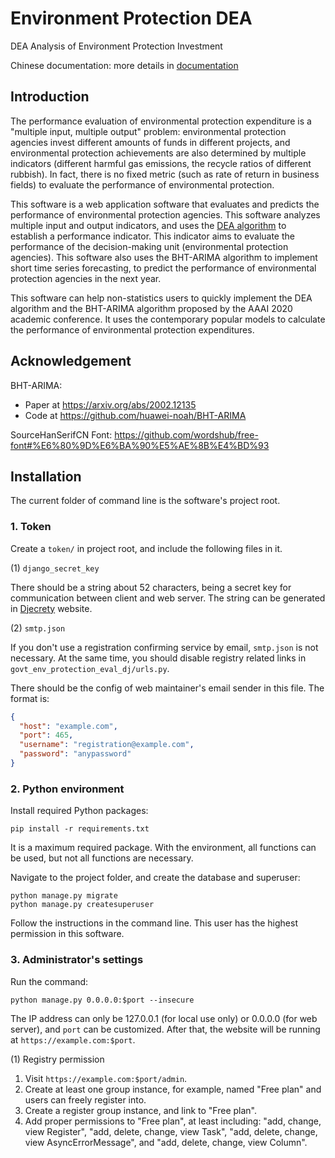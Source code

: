 # Environment Protection DEA
 DEA Analysis of Environment Protection Investment

Chinese documentation: more details in 
[documentation](./doc/基于数据包络分析的环境保护支出绩效评价软件-说明书.docx)

## Introduction

The performance evaluation of environmental protection expenditure is a 
"multiple input, multiple output" problem: environmental protection agencies 
invest different amounts of funds in different projects, and environmental 
protection achievements are also determined by multiple indicators 
(different harmful gas emissions, the recycle ratios of different rubbish). 
In fact, there is no fixed metric (such as rate of return in business 
fields) to evaluate the performance of environmental protection.

This software is a web application software that evaluates and predicts the 
performance of environmental protection agencies. This software analyzes 
multiple input and output indicators, and uses the 
[DEA algorithm](https://en.wikipedia.org/wiki/Data_envelopment_analysis) to 
establish a performance indicator. This indicator aims to evaluate the 
performance of the decision-making unit (environmental protection agencies). 
This software also uses the BHT-ARIMA algorithm to implement short time 
series forecasting, to predict the performance of environmental protection 
agencies in the next year.

This software can help non-statistics users to quickly implement the DEA 
algorithm and the BHT-ARIMA algorithm proposed by the AAAI 2020 academic 
conference. It uses the contemporary popular models to calculate the 
performance of environmental protection expenditures.

## Acknowledgement

BHT-ARIMA: 
- Paper at https://arxiv.org/abs/2002.12135
- Code at https://github.com/huawei-noah/BHT-ARIMA

SourceHanSerifCN Font: https://github.com/wordshub/free-font#%E6%80%9D%E6%BA%90%E5%AE%8B%E4%BD%93

## Installation

The current folder of command line is the software's project root.

### 1. Token

Create a `token/` in project root, and include the following files in it.

(1) `django_secret_key`

There should be a string about 52 characters, being a secret key for 
communication between client and web server. The string can be generated in
[Djecrety](https://djecrety.ir/) website.

(2) `smtp.json`

If you don't use a registration confirming service by email, `smtp.json` is 
not necessary. At the same time, you should disable registry related links in
`govt_env_protection_eval_dj/urls.py`.

There should be the config of web maintainer's email sender in this file. 
The format is:

```json
{
  "host": "example.com",
  "port": 465,
  "username": "registration@example.com",
  "password": "anypassword"
}
```

### 2. Python environment

Install required Python packages:

```
pip install -r requirements.txt
```

It is a maximum required package. With the environment, all functions can be 
used, but not all functions are necessary.

Navigate to the project folder, and create the database and superuser:

```
python manage.py migrate
python manage.py createsuperuser
```

Follow the instructions in the command line. This user has the highest 
permission in this software.

### 3. Administrator's settings

Run the command: 

```
python manage.py 0.0.0.0:$port --insecure
```

The IP address can only be 127.0.0.1 (for local use only) or 0.0.0.0 (for web 
server), and `port` can be customized. After that, the website will be running
at `https://example.com:$port`.

(1) Registry permission

1. Visit `https://example.com:$port/admin`. 
2. Create at least one group instance, for example, named "Free plan" and
   users can freely register into.
3. Create a register group instance, and link to "Free plan".
4. Add proper permissions to "Free plan", at least including:
   "add, change, view Register", "add, delete, change, view Task", 
   "add, delete, change, view AsyncErrorMessage", and
   "add, delete, change, view Column".